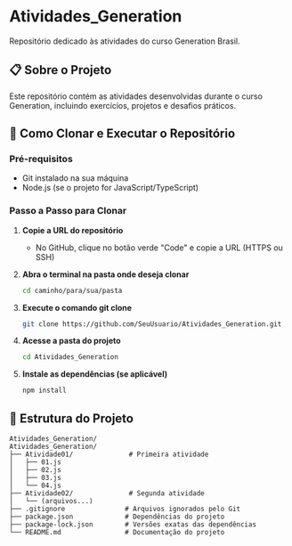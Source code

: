 # Atividades_Generation

Repositório dedicado às atividades do curso Generation Brasil.

## 📋 Sobre o Projeto

Este repositório contém as atividades desenvolvidas durante o curso Generation, incluindo exercícios, projetos e desafios práticos.

## 🚀 Como Clonar e Executar o Repositório

### Pré-requisitos
- Git instalado na sua máquina
- Node.js (se o projeto for JavaScript/TypeScript)

### Passo a Passo para Clonar

1. **Copie a URL do repositório**
   - No GitHub, clique no botão verde "Code" e copie a URL (HTTPS ou SSH)

2. **Abra o terminal na pasta onde deseja clonar**
   ```bash
   cd caminho/para/sua/pasta
   ```

3. **Execute o comando git clone**
   ```bash
   git clone https://github.com/SeuUsuario/Atividades_Generation.git
   ```

4. **Acesse a pasta do projeto**
   ```bash
   cd Atividades_Generation
   ```

5. **Instale as dependências (se aplicável)**
   ```bash
   npm install
   ```   

## 🚀 Estrutura do Projeto
```
Atividades_Generation/
Atividades_Generation/
├── Atividade01/              # Primeira atividade
│   ├── 01.js
│   ├── 02.js
│   ├── 03.js
│   └── 04.js
├── Atividade02/              # Segunda atividade
│   └── (arquivos...)
├── .gitignore               # Arquivos ignorados pelo Git
├── package.json             # Dependências do projeto
├── package-lock.json        # Versões exatas das dependências
└── README.md                # Documentação do projeto
 
```   
